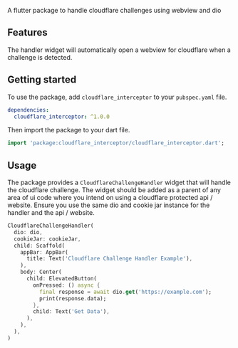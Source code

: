 A flutter package to handle cloudflare challenges using webview and dio

## Features

The handler widget will automatically open a webview for cloudflare when a challenge is detected.

## Getting started

To use the package, add `cloudflare_interceptor` to your `pubspec.yaml` file.

```yaml
dependencies:
  cloudflare_interceptor: ^1.0.0
```

Then import the package to your dart file.

```dart
import 'package:cloudflare_interceptor/cloudflare_interceptor.dart';
```

## Usage

The package provides a `CloudflareChallengeHandler` widget that will handle the cloudflare challenge.
The widget should be added as a parent of any area of ui code where you intend on using a cloudflare protected api / website.
Ensure you use the same dio and cookie jar instance for the handler and the api / website.

```dart
CloudflareChallengeHandler(
  dio: dio,
  cookieJar: cookieJar,
  child: Scaffold(
    appBar: AppBar(
      title: Text('Cloudflare Challenge Handler Example'),
    ),
    body: Center(
      child: ElevatedButton(
        onPressed: () async {
          final response = await dio.get('https://example.com');
          print(response.data);
        },
        child: Text('Get Data'),
      ),
    ),
  ),
)
```

